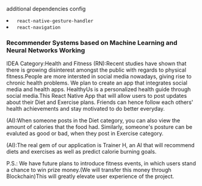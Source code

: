   additional dependencies config

 <li> <code> react-native-gesture-handler </code>
 <li> <code> react-navigation </code>
   
 ### Recommender Systems based on Machine Learning and Neural Networks Working

 IDEA
 Category:Health and Fitness
(RN):Recent studies have shown that there is growing disinterest amongst the public with regards to physical fitness.People are more intersted in social media nowadays, giving rise to chronic health problems.
We plan to create an app that integrates social media and health apps. HealthyUs is a personalized health guide through social media.This React Native App that will allow users to post updates about their Diet and Exercise plans. Friends can hence follow each others' health achievements and stay motivated to do better everyday.

(AI):When someone posts in the Diet category, you can also view the amount of calories that the food had.
Similarly, someone's posture can be evaluted as good or bad, when they post in Exercise category.

(AI):The real gem of our application is Trainer H, an AI that will recommend diets and exercises as well as predict calorie burning goals. 

P.S.: We have future plans to introduce fitness events, in which users stand a chance to win prize money.(We will transfer this money through Blockchain)This will greatly elevate user experience of the project.
 
